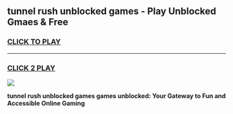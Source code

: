 
## tunnel rush unblocked games - Play Unblocked Gmaes & Free
<h3>
<a href="https://premium.freeplayer.one?title=tunnel_rush_unblocked_games&ref=19F">CLICK TO PLAY</a></h3>
<hr>

<h3>
<a href="https://premium.freeplayer.one?title=tunnel_rush_unblocked_games&ref=19F">CLICK 2 PLAY</a>
  
</h3>

<a href="https://premium.freeplayer.one?title=tunnel_rush_unblocked_games&ref=19F/"><img src="https://clearcache.store/games.png"></a>


**tunnel rush unblocked games games unblocked: Your Gateway to Fun and Accessible Online Gaming**
